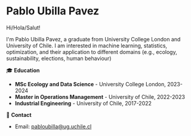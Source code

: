 # Pablo Ubilla Pavez

Hi/Hola/Salut!

I'm Pablo Ubilla Pavez, a graduate from University College London and University of Chile. I am interested in machine learning, statistics, optimization, and their application to different domains (e.g., ecology, sustainability, elections, human behaviour)


🎓 **Education**
- **MSc Ecology and Data Science** - University College London, 2023-2024
- **Master in Operations Management** - University of Chile, 2022-2023
- **Industrial Engineering** - University of Chile, 2017-2022

📧 **Contact**
- Email: [pabloubilla@ug.uchile.cl](mailto:pabloubilla@ug.uchile.cl)

<!--
**pabloubilla/pabloubilla** is a ✨ _special_ ✨ repository because its `README.md` (this file) appears on your GitHub profile.

Here are some ideas to get you started:

- 🔭 I’m currently working on ...
- 🌱 I’m currently learning ...
- 👯 I’m looking to collaborate on ...
- 🤔 I’m looking for help with ...
- 💬 Ask me about ...
- 📫 How to reach me: ...
- 😄 Pronouns: ...
- ⚡ Fun fact: ...
-->
